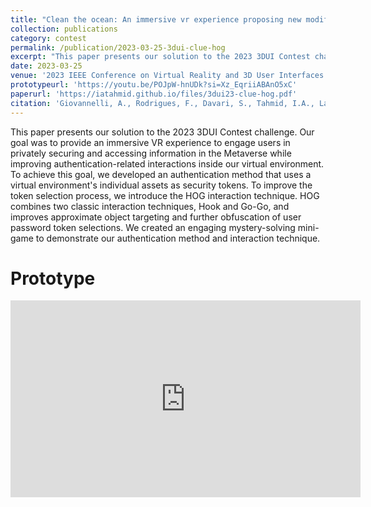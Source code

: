 ```yaml
---
title: "Clean the ocean: An immersive vr experience proposing new modifications to go-go and wim techniques"
collection: publications
category: contest
permalink: /publication/2023-03-25-3dui-clue-hog
excerpt: "This paper presents our solution to the 2023 3DUI Contest challenge. Our goal was to provide an immersive VR experience to engage users in privately securing and accessing information in the Metaverse while improving authentication-related interactions inside our virtual environment. To achieve this goal, we developed an authentication method that uses a virtual environment's individual assets as security tokens. To improve the token selection process, we introduce the HOG interaction technique. HOG combines two classic interaction techniques, Hook and Go-Go, and improves approximate object targeting and further obfuscation of user password token selections. We created an engaging mystery-solving mini-game to demonstrate our authentication method and interaction technique."
date: 2023-03-25
venue: '2023 IEEE Conference on Virtual Reality and 3D User Interfaces Abstracts and Workshops (VRW)'
prototypeurl: 'https://youtu.be/POJpW-hnUDk?si=Xz_EqriiABAnO5xC'
paperurl: 'https://iatahmid.github.io/files/3dui23-clue-hog.pdf'
citation: 'Giovannelli, A., Rodrigues, F., Davari, S., Tahmid, I.A., Lane, L., Connor, C., Davidson, K., Ramirez, G.N., David-John, B. and Bowman, D.A., 2023, March. CLUE HOG: An Immersive Competitive Lock-Unlock Experience using Hook On Go-Go Technique for Authentication in the Metaverse. In 2023 IEEE Conference on Virtual Reality and 3D User Interfaces Abstracts and Workshops (VRW) (pp. 945-946). IEEE.'
---
```


This paper presents our solution to the 2023 3DUI Contest challenge. Our goal was to provide an immersive VR experience to engage users in privately securing and accessing information in the Metaverse while improving authentication-related interactions inside our virtual environment. To achieve this goal, we developed an authentication method that uses a virtual environment's individual assets as security tokens. To improve the token selection process, we introduce the HOG interaction technique. HOG combines two classic interaction techniques, Hook and Go-Go, and improves approximate object targeting and further obfuscation of user password token selections. We created an engaging mystery-solving mini-game to demonstrate our authentication method and interaction technique.

Prototype
=========
<iframe width="560" height="315" src="https://www.youtube.com/embed/POJpW-hnUDk?si=VegbzOWo_XATFK1C" title="YouTube video player" frameborder="0" allow="accelerometer; autoplay; clipboard-write; encrypted-media; gyroscope; picture-in-picture; web-share" referrerpolicy="strict-origin-when-cross-origin" allowfullscreen></iframe>